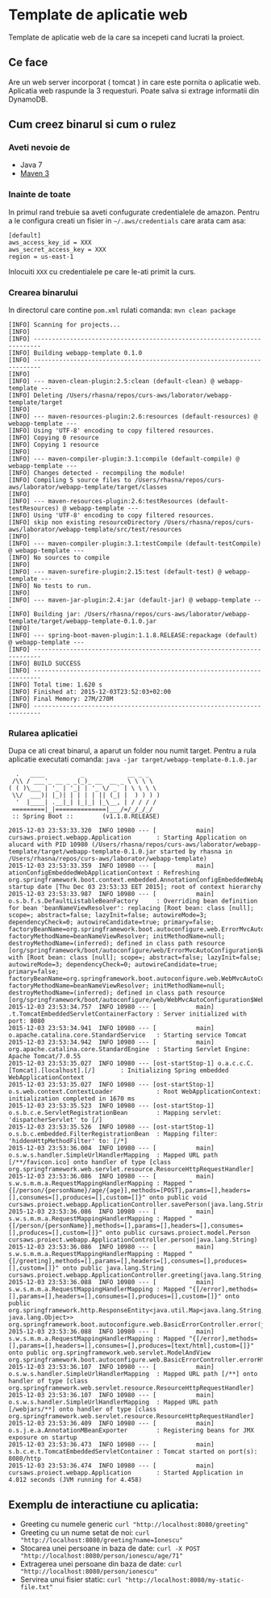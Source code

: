 Template de aplicatie web
===========================
Template de aplicatie web de la care sa incepeti cand lucrati la proiect.

## Ce face
Are un web server incorporat ( tomcat ) in care este pornita o aplicatie web. Aplicatia web raspunde la 3 requesturi. Poate salva si extrage informatii din DynamoDB.

## Cum creez binarul si cum o rulez

### Aveti nevoie de

* Java 7
* [Maven 3](http://maven.apache.org/download.html)


### Inainte de toate

In primul rand trebuie sa aveti confugurate credentialele de amazon. Pentru a le configura creati un fisier in `~/.aws/credentials` care arata cam asa:

    [default]
    aws_access_key_id = XXX
    aws_secret_access_key = XXX
    region = us-east-1


Inlocuiti `XXX` cu credentialele pe care le-ati primit la curs.

### Crearea binarului

In directorul care contine `pom.xml` rulati comanda: `mvn clean package`

    [INFO] Scanning for projects...
    [INFO]
    [INFO] ------------------------------------------------------------------------
    [INFO] Building webapp-template 0.1.0
    [INFO] ------------------------------------------------------------------------
    [INFO]
    [INFO] --- maven-clean-plugin:2.5:clean (default-clean) @ webapp-template ---
    [INFO] Deleting /Users/rhasna/repos/curs-aws/laborator/webapp-template/target
    [INFO]
    [INFO] --- maven-resources-plugin:2.6:resources (default-resources) @ webapp-template ---
    [INFO] Using 'UTF-8' encoding to copy filtered resources.
    [INFO] Copying 0 resource
    [INFO] Copying 1 resource
    [INFO]
    [INFO] --- maven-compiler-plugin:3.1:compile (default-compile) @ webapp-template ---
    [INFO] Changes detected - recompiling the module!
    [INFO] Compiling 5 source files to /Users/rhasna/repos/curs-aws/laborator/webapp-template/target/classes
    [INFO]
    [INFO] --- maven-resources-plugin:2.6:testResources (default-testResources) @ webapp-template ---
    [INFO] Using 'UTF-8' encoding to copy filtered resources.
    [INFO] skip non existing resourceDirectory /Users/rhasna/repos/curs-aws/laborator/webapp-template/src/test/resources
    [INFO]
    [INFO] --- maven-compiler-plugin:3.1:testCompile (default-testCompile) @ webapp-template ---
    [INFO] No sources to compile
    [INFO]
    [INFO] --- maven-surefire-plugin:2.15:test (default-test) @ webapp-template ---
    [INFO] No tests to run.
    [INFO]
    [INFO] --- maven-jar-plugin:2.4:jar (default-jar) @ webapp-template ---
    [INFO] Building jar: /Users/rhasna/repos/curs-aws/laborator/webapp-template/target/webapp-template-0.1.0.jar
    [INFO]
    [INFO] --- spring-boot-maven-plugin:1.1.8.RELEASE:repackage (default) @ webapp-template ---
    [INFO] ------------------------------------------------------------------------
    [INFO] BUILD SUCCESS
    [INFO] ------------------------------------------------------------------------
    [INFO] Total time: 1.620 s
    [INFO] Finished at: 2015-12-03T23:52:03+02:00
    [INFO] Final Memory: 27M/270M
    [INFO] ------------------------------------------------------------------------



### Rularea aplicatiei

Dupa ce ati creat binarul, a aparut un folder nou numit target.
Pentru a rula aplicatie executati comanda: `java -jar target/webapp-template-0.1.0.jar`

      .   ____          _            __ _ _
     /\\ / ___'_ __ _ _(_)_ __  __ _ \ \ \ \
    ( ( )\___ | '_ | '_| | '_ \/ _` | \ \ \ \
     \\/  ___)| |_)| | | | | || (_| |  ) ) ) )
      '  |____| .__|_| |_|_| |_\__, | / / / /
     =========|_|==============|___/=/_/_/_/
     :: Spring Boot ::        (v1.1.8.RELEASE)
    
    2015-12-03 23:53:33.320  INFO 10980 --- [           main] cursaws.proiect.webapp.Application       : Starting Application on alucard with PID 10980 (/Users/rhasna/repos/curs-aws/laborator/webapp-template/target/webapp-template-0.1.0.jar started by rhasna in /Users/rhasna/repos/curs-aws/laborator/webapp-template)
    2015-12-03 23:53:33.359  INFO 10980 --- [           main] ationConfigEmbeddedWebApplicationContext : Refreshing org.springframework.boot.context.embedded.AnnotationConfigEmbeddedWebApplicationContext@3df72af3: startup date [Thu Dec 03 23:53:33 EET 2015]; root of context hierarchy
    2015-12-03 23:53:33.987  INFO 10980 --- [           main] o.s.b.f.s.DefaultListableBeanFactory     : Overriding bean definition for bean 'beanNameViewResolver': replacing [Root bean: class [null]; scope=; abstract=false; lazyInit=false; autowireMode=3; dependencyCheck=0; autowireCandidate=true; primary=false; factoryBeanName=org.springframework.boot.autoconfigure.web.ErrorMvcAutoConfiguration$WhitelabelErrorViewConfiguration; factoryMethodName=beanNameViewResolver; initMethodName=null; destroyMethodName=(inferred); defined in class path resource [org/springframework/boot/autoconfigure/web/ErrorMvcAutoConfiguration$WhitelabelErrorViewConfiguration.class]] with [Root bean: class [null]; scope=; abstract=false; lazyInit=false; autowireMode=3; dependencyCheck=0; autowireCandidate=true; primary=false; factoryBeanName=org.springframework.boot.autoconfigure.web.WebMvcAutoConfiguration$WebMvcAutoConfigurationAdapter; factoryMethodName=beanNameViewResolver; initMethodName=null; destroyMethodName=(inferred); defined in class path resource [org/springframework/boot/autoconfigure/web/WebMvcAutoConfiguration$WebMvcAutoConfigurationAdapter.class]]
    2015-12-03 23:53:34.757  INFO 10980 --- [           main] .t.TomcatEmbeddedServletContainerFactory : Server initialized with port: 8080
    2015-12-03 23:53:34.941  INFO 10980 --- [           main] o.apache.catalina.core.StandardService   : Starting service Tomcat
    2015-12-03 23:53:34.942  INFO 10980 --- [           main] org.apache.catalina.core.StandardEngine  : Starting Servlet Engine: Apache Tomcat/7.0.55
    2015-12-03 23:53:35.027  INFO 10980 --- [ost-startStop-1] o.a.c.c.C.[Tomcat].[localhost].[/]       : Initializing Spring embedded WebApplicationContext
    2015-12-03 23:53:35.027  INFO 10980 --- [ost-startStop-1] o.s.web.context.ContextLoader            : Root WebApplicationContext: initialization completed in 1670 ms
    2015-12-03 23:53:35.523  INFO 10980 --- [ost-startStop-1] o.s.b.c.e.ServletRegistrationBean        : Mapping servlet: 'dispatcherServlet' to [/]
    2015-12-03 23:53:35.526  INFO 10980 --- [ost-startStop-1] o.s.b.c.embedded.FilterRegistrationBean  : Mapping filter: 'hiddenHttpMethodFilter' to: [/*]
    2015-12-03 23:53:36.004  INFO 10980 --- [           main] o.s.w.s.handler.SimpleUrlHandlerMapping  : Mapped URL path [/**/favicon.ico] onto handler of type [class org.springframework.web.servlet.resource.ResourceHttpRequestHandler]
    2015-12-03 23:53:36.086  INFO 10980 --- [           main] s.w.s.m.m.a.RequestMappingHandlerMapping : Mapped "{[/person/{personName}/age/{age}],methods=[POST],params=[],headers=[],consumes=[],produces=[],custom=[]}" onto public void cursaws.proiect.webapp.ApplicationController.savePerson(java.lang.String,java.lang.String)
    2015-12-03 23:53:36.086  INFO 10980 --- [           main] s.w.s.m.m.a.RequestMappingHandlerMapping : Mapped "{[/person/{personName}],methods=[],params=[],headers=[],consumes=[],produces=[],custom=[]}" onto public cursaws.proiect.model.Person cursaws.proiect.webapp.ApplicationController.person(java.lang.String)
    2015-12-03 23:53:36.086  INFO 10980 --- [           main] s.w.s.m.m.a.RequestMappingHandlerMapping : Mapped "{[/greeting],methods=[],params=[],headers=[],consumes=[],produces=[],custom=[]}" onto public java.lang.String cursaws.proiect.webapp.ApplicationController.greeting(java.lang.String,org.springframework.ui.Model)
    2015-12-03 23:53:36.088  INFO 10980 --- [           main] s.w.s.m.m.a.RequestMappingHandlerMapping : Mapped "{[/error],methods=[],params=[],headers=[],consumes=[],produces=[],custom=[]}" onto public org.springframework.http.ResponseEntity<java.util.Map<java.lang.String, java.lang.Object>> org.springframework.boot.autoconfigure.web.BasicErrorController.error(javax.servlet.http.HttpServletRequest)
    2015-12-03 23:53:36.088  INFO 10980 --- [           main] s.w.s.m.m.a.RequestMappingHandlerMapping : Mapped "{[/error],methods=[],params=[],headers=[],consumes=[],produces=[text/html],custom=[]}" onto public org.springframework.web.servlet.ModelAndView org.springframework.boot.autoconfigure.web.BasicErrorController.errorHtml(javax.servlet.http.HttpServletRequest)
    2015-12-03 23:53:36.107  INFO 10980 --- [           main] o.s.w.s.handler.SimpleUrlHandlerMapping  : Mapped URL path [/**] onto handler of type [class org.springframework.web.servlet.resource.ResourceHttpRequestHandler]
    2015-12-03 23:53:36.107  INFO 10980 --- [           main] o.s.w.s.handler.SimpleUrlHandlerMapping  : Mapped URL path [/webjars/**] onto handler of type [class org.springframework.web.servlet.resource.ResourceHttpRequestHandler]
    2015-12-03 23:53:36.409  INFO 10980 --- [           main] o.s.j.e.a.AnnotationMBeanExporter        : Registering beans for JMX exposure on startup
    2015-12-03 23:53:36.473  INFO 10980 --- [           main] s.b.c.e.t.TomcatEmbeddedServletContainer : Tomcat started on port(s): 8080/http
    2015-12-03 23:53:36.474  INFO 10980 --- [           main] cursaws.proiect.webapp.Application       : Started Application in 4.012 seconds (JVM running for 4.458)

## Exemplu de interactiune cu aplicatia:

* Greeting cu numele generic `curl "http://localhost:8080/greeting"`
* Greeting cu un nume setat de noi: `curl "http://localhost:8080/greeting?name=Ionescu"`
* Stocarea unei persoane in baza de date: `curl -X POST "http://localhost:8080/person/ionescu/age/71"`
* Extragerea unei persoane din baza de date: `curl "http://localhost:8080/person/ionescu"`
* Servirea unui fisier static: `curl "http://localhost:8080/my-static-file.txt"`
